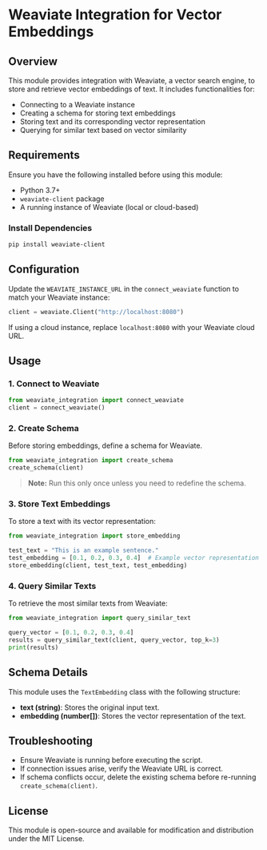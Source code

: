 # Weaviate Integration for Vector Embeddings

## Overview
This module provides integration with Weaviate, a vector search engine, to store and retrieve vector embeddings of text. It includes functionalities for:
- Connecting to a Weaviate instance
- Creating a schema for storing text embeddings
- Storing text and its corresponding vector representation
- Querying for similar text based on vector similarity

## Requirements
Ensure you have the following installed before using this module:
- Python 3.7+
- `weaviate-client` package
- A running instance of Weaviate (local or cloud-based)

### Install Dependencies
```sh
pip install weaviate-client
```

## Configuration
Update the `WEAVIATE_INSTANCE_URL` in the `connect_weaviate` function to match your Weaviate instance:
```python
client = weaviate.Client("http://localhost:8080")
```
If using a cloud instance, replace `localhost:8080` with your Weaviate cloud URL.

## Usage

### 1. Connect to Weaviate
```python
from weaviate_integration import connect_weaviate
client = connect_weaviate()
```

### 2. Create Schema
Before storing embeddings, define a schema for Weaviate.
```python
from weaviate_integration import create_schema
create_schema(client)
```
> **Note:** Run this only once unless you need to redefine the schema.

### 3. Store Text Embeddings
To store a text with its vector representation:
```python
from weaviate_integration import store_embedding

test_text = "This is an example sentence."
test_embedding = [0.1, 0.2, 0.3, 0.4]  # Example vector representation
store_embedding(client, test_text, test_embedding)
```

### 4. Query Similar Texts
To retrieve the most similar texts from Weaviate:
```python
from weaviate_integration import query_similar_text

query_vector = [0.1, 0.2, 0.3, 0.4]
results = query_similar_text(client, query_vector, top_k=3)
print(results)
```

## Schema Details
This module uses the `TextEmbedding` class with the following structure:
- **text (string)**: Stores the original input text.
- **embedding (number[])**: Stores the vector representation of the text.

## Troubleshooting
- Ensure Weaviate is running before executing the script.
- If connection issues arise, verify the Weaviate URL is correct.
- If schema conflicts occur, delete the existing schema before re-running `create_schema(client)`.

## License
This module is open-source and available for modification and distribution under the MIT License.